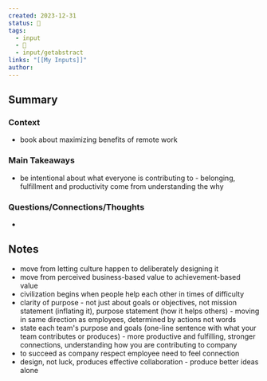 ```yaml
---
created: 2023-12-31
status: 🔴
tags:
  - input
  - 🔴
  - input/getabstract
links: "[[My Inputs]]"
author:
---
```

## Summary
### Context
- book about maximizing benefits of remote work
### Main Takeaways
- be intentional about what everyone is contributing to - belonging, fulfillment and productivity come from understanding the why
### Questions/Connections/Thoughts
- 
## Notes
- move from letting culture happen to deliberately designing it
- move from perceived business-based value to achievement-based value
- civilization begins when people help each other in times of difficulty
- clarity of purpose - not just about goals or objectives, not mission statement (inflating it), purpose statement (how it helps others) - moving in same direction as employees, determined by actions not words
- state each team's purpose and goals (one-line sentence with what your team contributes or produces) - more productive and fulfilling, stronger connections, understanding how you are contributing to company
- to succeed as company respect employee need to feel connection
- design, not luck, produces effective collaboration - produce better ideas alone
